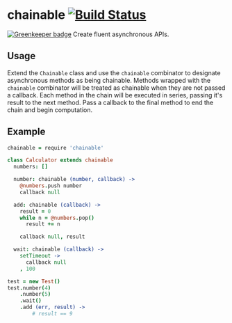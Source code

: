 # chainable [![Build Status](https://travis-ci.org/zeekay/chainable.svg?branch=master)](https://travis-ci.org/zeekay/chainable)

[![Greenkeeper badge](https://badges.greenkeeper.io/zeekay/chainable.svg)](https://greenkeeper.io/)
Create fluent asynchronous APIs.

## Usage
Extend the `Chainable` class and use the `chainable` combinator to designate
asynchronous methods as being chainable.  Methods wrapped with the `chainable`
combinator will be treated as chainable when they are not passed a callback.
Each method in the chain will be executed in series, passing it's result to the
next method. Pass a callback to the final method to end the chain and begin
computation.

## Example
```coffeescript
chainable = require 'chainable'

class Calculator extends chainable
  numbers: []

  number: chainable (number, callback) ->
    @numbers.push number
    callback null

  add: chainable (callback) ->
    result = 0
    while n = @numbers.pop()
      result += n

    callback null, result

  wait: chainable (callback) ->
    setTimeout ->
      callback null
    , 100

test = new Test()
test.number(4)
    .number(5)
    .wait()
    .add (err, result) ->
        # result == 9
